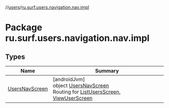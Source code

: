 //[users](../../index.md)/[ru.surf.users.navigation.nav.impl](index.md)

# Package ru.surf.users.navigation.nav.impl

## Types

| Name | Summary |
|---|---|
| [UsersNavScreen](-users-nav-screen/index.md) | [androidJvm]<br>object [UsersNavScreen](-users-nav-screen/index.md)<br>Routing for [ListUsersScreen](../ru.surf.users.ui.screens.listUsers/-list-users-screen.md), [ViewUserScreen](../ru.surf.users.ui.screens.viewUser/-view-user-screen.md) |
